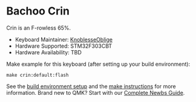 # Bachoo Crin

Crin is an F-rowless 65%.

* Keyboard Maintainer: [KnoblesseOblige](https://github.com/KnoblesseOblige)
* Hardware Supported: STM32F303CBT
* Hardware Availability: TBD

Make example for this keyboard (after setting up your build environment):

    make crin:default:flash

See the [build environment setup](https://docs.qmk.fm/#/getting_started_build_tools) and the [make instructions](https://docs.qmk.fm/#/getting_started_make_guide) for more information. Brand new to QMK? Start with our [Complete Newbs Guide](https://docs.qmk.fm/#/newbs).
